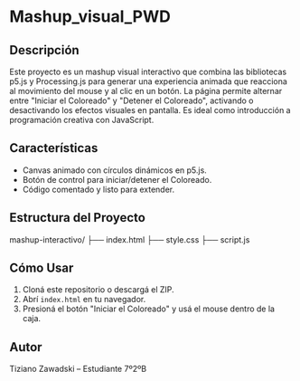 # Mashup_visual_PWD
## Descripción
Este proyecto es un mashup visual interactivo que combina las bibliotecas p5.js y Processing.js para generar una experiencia animada que reacciona al movimiento del mouse y al clic en un botón.
La página permite alternar entre "Iniciar el Coloreado" y "Detener el Coloreado", activando o desactivando los efectos visuales en pantalla. Es ideal como introducción a programación creativa con JavaScript.
## Características
- Canvas animado con círculos dinámicos en p5.js.
- Botón de control para iniciar/detener el Coloreado.
- Código comentado y listo para extender.
## Estructura del Proyecto
mashup-interactivo/
├── index.html
├── style.css
├── script.js
## Cómo Usar
1. Cloná este repositorio o descargá el ZIP.
2. Abrí `index.html` en tu navegador.
3. Presioná el botón "Iniciar el Coloreado" y usá el mouse dentro de la caja.
## Autor
Tiziano Zawadski – Estudiante 7º2ºB
